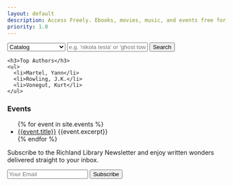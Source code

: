 ```yaml
---
layout: default
description: Access Freely. Ebooks, movies, music, and events free for cardholders.
priority: 1.0
---
```


<section class="search text-center">
  <div class="cushion">
    <form>
    <select>
      <option>Catalog</option>
      <option>Events</option>
      <option>richlandlibrary.com</option>
    </select>
    <input type="text" placeholder="e.g. 'nikola tesla' or 'ghost towns'">
    <button>Search</button>
    </form>

    <h3>Top Authors</h3>
    <ul>
      <li>Martel, Yann</li>
      <li>Rowling, J.K.</li>
      <li>Vonegut, Kurt</li>
    </ul>
  </div>
</section>

<h3>Events</h3>
<ul>
{% for event in site.events %}
  <li>
    <a href="{{event.url}}">{{event.title}}</a>
    {{event.excerpt}}
  </li>
{% endfor %}
</ul>

<section class="newsletter cushion">
  <form>
  <p>Subscribe to the Richland Library Newsletter and enjoy written wonders delivered straight to your inbox.</p>
  <input type="email" placeholder="Your Email">
  <button>Subscribe</button>
  </form>
</section>
